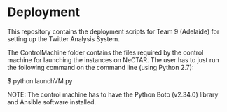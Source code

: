 # Deployment
This repository contains the deployment scripts for Team 9 (Adelaide) for setting up the Twitter Analysis System.

The ControlMachine folder contains the files required by the control machine for launching the instances on NeCTAR. The user has to just run the following command on the command line (using Python 2.7):

$ python launchVM.py

NOTE: The control machine has to have the Python Boto (v2.34.0) library and Ansible software installed.
